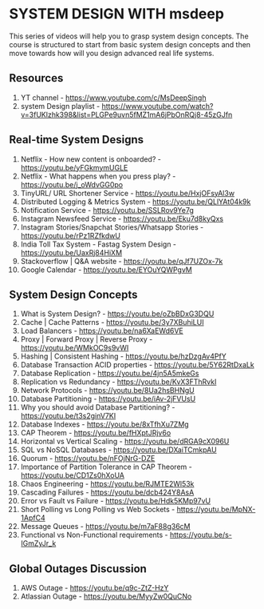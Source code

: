 # SYSTEM DESIGN WITH msdeep
This series of videos will help you to grasp system design concepts. The course is structured to start from basic system design concepts and then move towards how will you design advanced real life systems.

## Resources 
1. YT channel - https://www.youtube.com/c/MsDeepSingh
2. system Design playlist - https://www.youtube.com/watch?v=3fUKlzhk398&list=PLGPe9uvn5fMZ1mA6jPbOnRQj8-45zGJfn

## Real-time System Designs
1. Netflix - How new content is onboarded? - https://youtu.be/yFGkmymUGLE
2. Netflix - What happens when you press play? - https://youtu.be/j_oWdvGG0po
3. TinyURL/ URL Shortener Service - https://youtu.be/HxjOFsyAl3w
4. Distributed Logging & Metrics System - https://youtu.be/QLlYAt04k9k
5. Notification Service - https://youtu.be/SSLRov9Ye7g
6. Instagram Newsfeed Service - https://youtu.be/Eku7d8kyQxs
7. Instagram Stories/Snapchat Stories/Whatsapp Stories - https://youtu.be/rPz1RZfkdwU
8. India Toll Tax System - Fastag System Design - https://youtu.be/UaxRj84HiXM
9. Stackoverflow | Q&A website - https://youtu.be/qJf7UZOx-7k
10. Google Calendar - https://youtu.be/EYOuYQWPgvM


## System Design Concepts 
1. What is System Design? - https://youtu.be/oZbBDxG3DQU
2. Cache | Cache Patterns - https://youtu.be/3y7XBuhiLUI
3. Load Balancers - https://youtu.be/na6XaEWd6VE
4. Proxy | Forward Proxy | Reverse Proxy - https://youtu.be/WMkOC9s9vWI
5. Hashing | Consistent Hashing - https://youtu.be/hzDzgAv4PfY
6. Database Transaction ACID properties - https://youtu.be/5Y62RtDxaLk
7. Database Replication - https://youtu.be/4jn5A5mkeGs
8. Replication vs Redundancy - https://youtu.be/KvX3FThRvkI
9. Network Protocols - https://youtu.be/8Ua2hsBHNgU
10. Database Partitioning - https://youtu.be/iAv-2jFVUsU
11. Why you should avoid Database Partitioning? - https://youtu.be/t3s2ginV7KI
12. Database Indexes - https://youtu.be/8xTfhXu7ZMg
13. CAP Theorem - https://youtu.be/fHXptJRjv6o
14. Horizontal vs Vertical Scaling - https://youtu.be/dRGA9cX096U
15. SQL vs NoSQL Databases - https://youtu.be/DXaiTCmkpAU
16. Quorum - https://youtu.be/nFOjNrG-DZE
17. Importance of Partition Tolerance in CAP Theorem - https://youtu.be/CD1Zs0hXoUA
18. Chaos Engineering - https://youtu.be/RJMTE2Wl53k
19. Cascading Failures - https://youtu.be/dcb424Y8AsA
20. Error vs Fault vs Failure - https://youtu.be/Hdk5KMp97vU
21. Short Polling vs Long Polling vs Web Sockets - https://youtu.be/MpNX-1ApfC4
22. Message Queues - https://youtu.be/m7aF88g36cM
23. Functional vs Non-Functional requirements - https://youtu.be/s-IGmZyJr_k


## Global Outages Discussion
1. AWS Outage - https://youtu.be/q9c-ZtZ-HzY
2. Atlassian Outage - https://youtu.be/MyyZw0QuCNo
